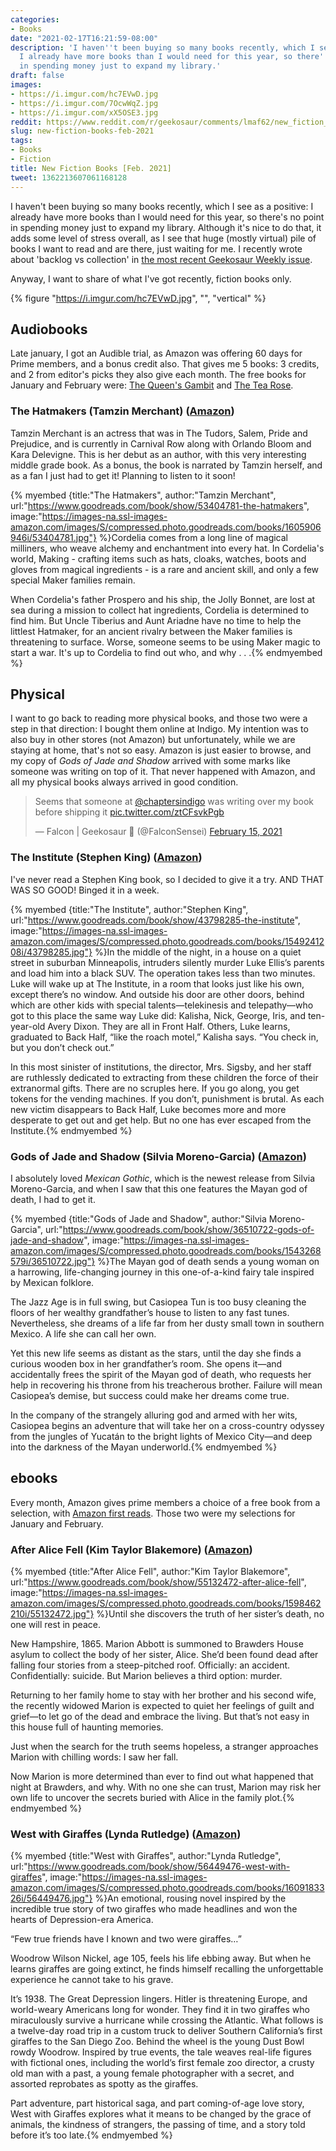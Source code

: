 ```yaml
---
categories:
- Books
date: "2021-02-17T16:21:59-08:00"
description: 'I haven''t been buying so many books recently, which I see as a positive:
  I already have more books than I would need for this year, so there''s no point
  in spending money just to expand my library.'
draft: false
images:
- https://i.imgur.com/hc7EVwD.jpg
- https://i.imgur.com/7OcwWqZ.jpg
- https://i.imgur.com/xX5OSE3.jpg
reddit: https://www.reddit.com/r/geekosaur/comments/lmaf62/new_fiction_books_feb_2021/
slug: new-fiction-books-feb-2021
tags:
- Books
- Fiction
title: New Fiction Books [Feb. 2021]
tweet: 1362213607061168128
---
```


I haven't been buying so many books recently, which I see as a positive: I already have more books than I would need for this year, so there's no point in spending money just to expand my library. Although it's nice to do that, it adds some level of stress overall, as I see that huge (mostly virtual) pile of books I want to read and are there, just waiting for me. I recently wrote about 'backlog vs collection' in [the most recent Geekosaur Weekly issue](https://geekosaur.com/post/geekosaur-weekly-3-collection-not-backlog/).

Anyway, I want to share of what I've got recently, fiction books only.

{% figure "https://i.imgur.com/hc7EVwD.jpg", "", "vertical" %}

<!--more-->

## Audiobooks

Late january, I got an Audible trial, as Amazon was offering 60 days for Prime members, and a bonus credit also. That gives me 5 books: 3 credits, and 2 from editor's picks they also give each month. The free books for January and February were: [The Queen's Gambit](https://amzn.to/3u52qka) and [The Tea Rose](https://amzn.to/3s5SXHI).

### The Hatmakers (Tamzin Merchant) ([Amazon](https://amzn.to/2ZqpsDV))

Tamzin Merchant is an actress that was in The Tudors, Salem, Pride and Prejudice, and is currently in Carnival Row along with Orlando Bloom and Kara Delevigne. This is her debut as an author, with this very interesting middle grade book. As a bonus, the book is narrated by Tamzin herself, and as a fan I just had to get it! Planning to listen to it soon!

{% myembed {title:"The Hatmakers", author:"Tamzin Merchant", url:"https://www.goodreads.com/book/show/53404781-the-hatmakers", image:"https://images-na.ssl-images-amazon.com/images/S/compressed.photo.goodreads.com/books/1605906946i/53404781.jpg"} %}Cordelia comes from a long line of magical milliners, who weave alchemy and enchantment into every hat. In Cordelia's world, Making - crafting items such as hats, cloaks, watches, boots and gloves from magical ingredients - is a rare and ancient skill, and only a few special Maker families remain.

When Cordelia's father Prospero and his ship, the Jolly Bonnet, are lost at sea during a mission to collect hat ingredients, Cordelia is determined to find him. But Uncle Tiberius and Aunt Ariadne have no time to help the littlest Hatmaker, for an ancient rivalry between the Maker families is threatening to surface. Worse, someone seems to be using Maker magic to start a war. It's up to Cordelia to find out who, and why . . .{% endmyembed %}

<!-- ### The Tea Rose (Jennifer Donnelly) ([amazon link](https://amzn.to/3s5SXHI))

This is this month's free audible book


### The Queen's Gambit (Walter Tevis)

-->

## Physical

I want to go back to reading more physical books, and those two were a step in that direction: I bought them online at Indigo. My intention was to also buy in other stores (not Amazon) but unfortunately, while we are staying at home, that's not so easy. Amazon is just easier to browse, and my copy of _Gods of Jade and Shadow_ arrived with some marks like someone was writing on top of it. That never happened with Amazon, and all my physical books always arrived in good condition.

<blockquote class="twitter-tweet"><p lang="en" dir="ltr">Seems that someone at <a href="https://twitter.com/chaptersindigo?ref_src=twsrc%5Etfw">@chaptersindigo</a> was writing over my book before shipping it <a href="https://t.co/ztCFsvkPgb">pic.twitter.com/ztCFsvkPgb</a></p>&mdash; Falcon | Geekosaur 🍥 (@FalconSensei) <a href="https://twitter.com/FalconSensei/status/1361448953565175808?ref_src=twsrc%5Etfw">February 15, 2021</a></blockquote> <script async src="https://platform.twitter.com/widgets.js" charset="utf-8"></script>

### The Institute (Stephen King) ([Amazon](https://amzn.to/2NzfXQb))

I've never read a Stephen King book, so I decided to give it a try. AND THAT WAS SO GOOD! Binged it in a week.

{% myembed {title:"The Institute", author:"Stephen King", url:"https://www.goodreads.com/book/show/43798285-the-institute", image:"https://images-na.ssl-images-amazon.com/images/S/compressed.photo.goodreads.com/books/1549241208i/43798285.jpg"} %}In the middle of the night, in a house on a quiet street in suburban Minneapolis, intruders silently murder Luke Ellis’s parents and load him into a black SUV. The operation takes less than two minutes. Luke will wake up at The Institute, in a room that looks just like his own, except there’s no window. And outside his door are other doors, behind which are other kids with special talents—telekinesis and telepathy—who got to this place the same way Luke did: Kalisha, Nick, George, Iris, and ten-year-old Avery Dixon. They are all in Front Half. Others, Luke learns, graduated to Back Half, “like the roach motel,” Kalisha says. “You check in, but you don’t check out.”

In this most sinister of institutions, the director, Mrs. Sigsby, and her staff are ruthlessly dedicated to extracting from these children the force of their extranormal gifts. There are no scruples here. If you go along, you get tokens for the vending machines. If you don’t, punishment is brutal. As each new victim disappears to Back Half, Luke becomes more and more desperate to get out and get help. But no one has ever escaped from the Institute.{% endmyembed %}

### Gods of Jade and Shadow (Silvia Moreno-Garcia) ([Amazon](https://amzn.to/2M6r8Q8))

I absolutely loved _Mexican Gothic_, which is the newest release from Silvia Moreno-Garcia, and when I saw that this one features the Mayan god of death, I had to get it.

{% myembed {title:"Gods of Jade and Shadow", author:"Silvia Moreno-Garcia", url:"https://www.goodreads.com/book/show/36510722-gods-of-jade-and-shadow", image:"https://images-na.ssl-images-amazon.com/images/S/compressed.photo.goodreads.com/books/1543268579i/36510722.jpg"} %}The Mayan god of death sends a young woman on a harrowing, life-changing journey in this one-of-a-kind fairy tale inspired by Mexican folklore.

The Jazz Age is in full swing, but Casiopea Tun is too busy cleaning the floors of her wealthy grandfather’s house to listen to any fast tunes. Nevertheless, she dreams of a life far from her dusty small town in southern Mexico. A life she can call her own.

Yet this new life seems as distant as the stars, until the day she finds a curious wooden box in her grandfather’s room. She opens it—and accidentally frees the spirit of the Mayan god of death, who requests her help in recovering his throne from his treacherous brother. Failure will mean Casiopea’s demise, but success could make her dreams come true.

In the company of the strangely alluring god and armed with her wits, Casiopea begins an adventure that will take her on a cross-country odyssey from the jungles of Yucatán to the bright lights of Mexico City—and deep into the darkness of the Mayan underworld.{% endmyembed %}

## ebooks

Every month, Amazon gives prime members a choice of a free book from a selection, with [Amazon first reads](https://amzn.to/3jYB9LC). Those two were my selections for January and February.

### After Alice Fell (Kim Taylor Blakemore) ([Amazon](https://amzn.to/3jXXBEF))

{% myembed {title:"After Alice Fell", author:"Kim Taylor Blakemore", url:"https://www.goodreads.com/book/show/55132472-after-alice-fell", image:"https://images-na.ssl-images-amazon.com/images/S/compressed.photo.goodreads.com/books/1598462210i/55132472.jpg"} %}Until she discovers the truth of her sister’s death, no one will rest in peace.

New Hampshire, 1865. Marion Abbott is summoned to Brawders House asylum to collect the body of her sister, Alice. She’d been found dead after falling four stories from a steep-pitched roof. Officially: an accident. Confidentially: suicide. But Marion believes a third option: murder.

Returning to her family home to stay with her brother and his second wife, the recently widowed Marion is expected to quiet her feelings of guilt and grief—to let go of the dead and embrace the living. But that’s not easy in this house full of haunting memories.

Just when the search for the truth seems hopeless, a stranger approaches Marion with chilling words: I saw her fall.

Now Marion is more determined than ever to find out what happened that night at Brawders, and why. With no one she can trust, Marion may risk her own life to uncover the secrets buried with Alice in the family plot.{% endmyembed %}

### West with Giraffes (Lynda Rutledge) ([Amazon](https://amzn.to/3jZVdNI))

{% myembed {title:"West with Giraffes", author:"Lynda Rutledge", url:"https://www.goodreads.com/book/show/56449476-west-with-giraffes", image:"https://images-na.ssl-images-amazon.com/images/S/compressed.photo.goodreads.com/books/1609183326i/56449476.jpg"} %}An emotional, rousing novel inspired by the incredible true story of two giraffes who made headlines and won the hearts of Depression-era America.

“Few true friends have I known and two were giraffes…”

Woodrow Wilson Nickel, age 105, feels his life ebbing away. But when he learns giraffes are going extinct, he finds himself recalling the unforgettable experience he cannot take to his grave.

It’s 1938. The Great Depression lingers. Hitler is threatening Europe, and world-weary Americans long for wonder. They find it in two giraffes who miraculously survive a hurricane while crossing the Atlantic. What follows is a twelve-day road trip in a custom truck to deliver Southern California’s first giraffes to the San Diego Zoo. Behind the wheel is the young Dust Bowl rowdy Woodrow. Inspired by true events, the tale weaves real-life figures with fictional ones, including the world’s first female zoo director, a crusty old man with a past, a young female photographer with a secret, and assorted reprobates as spotty as the giraffes.

Part adventure, part historical saga, and part coming-of-age love story, West with Giraffes explores what it means to be changed by the grace of animals, the kindness of strangers, the passing of time, and a story told before it’s too late.{% endmyembed %}
